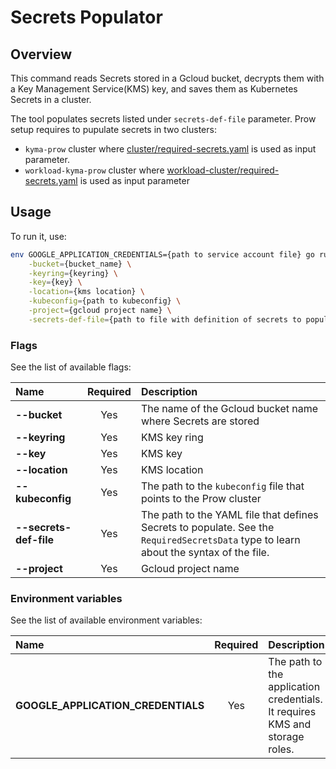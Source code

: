 # Secrets Populator

## Overview

This command reads Secrets stored in a Gcloud bucket, decrypts them with a Key Management Service(KMS) key, and saves them as Kubernetes Secrets in a cluster.

The tool populates secrets listed under `secrets-def-file` parameter. Prow setup requires to pupulate secrets in two clusters:
- `kyma-prow` cluster where [cluster/required-secrets.yaml](/prow/cluster/required-secrets.yaml) is used as input parameter.
- `workload-kyma-prow` cluster where [workload-cluster/required-secrets.yaml](/prow/workload-cluster/required-secrets.yaml) is used as input parameter

## Usage

To run it, use:
```bash
env GOOGLE_APPLICATION_CREDENTIALS={path to service account file} go run main.go \
    -bucket={bucket_name} \
    -keyring={keyring} \
    -key={key} \
    -location={kms location} \
    -kubeconfig={path to kubeconfig} \
    -project={gcloud project name} \
    -secrets-def-file={path to file with definition of secrets to populate}
```

### Flags

See the list of available flags:

| Name                      | Required | Description                                                                                          |
| :------------------------ | :------: | :--------------------------------------------------------------------------------------------------- |
| **--bucket**              |   Yes    | The name of the Gcloud bucket name where Secrets are stored                                
| **--keyring**             |   Yes    | KMS key ring            
| **--key**                 |   Yes    | KMS key
| **--location**            |   Yes    | KMS location            
| **--kubeconfig**          |   Yes    | The path to the `kubeconfig` file that points to the Prow cluster    
| **--secrets-def-file**    |   Yes    | The path to the YAML file that defines Secrets to populate. See the `RequiredSecretsData` type to learn about the syntax of the file.   
| **--project**             |   Yes    | Gcloud project name   

### Environment variables

See the list of available environment variables:

| Name                                  | Required | Description                                                                                          |
| :------------------------------------ | :------: | :--------------------------------------------------------------------------------------------------- |
| **GOOGLE_APPLICATION_CREDENTIALS**    |    Yes   | The path to the application credentials. It requires KMS and storage roles.                            
